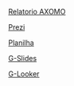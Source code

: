 <a href="https://shop.axomo.com">Relatorio AXOMO</a>

<a href="https://prezi.com/view/8gTT8YklNnquglzGAGxg/" target="_blank">Prezi</a>

<a href="https://docs.google.com/spreadsheets/d/1YuDpNnq3Kjr6FeGP8wQgICGp1bUsalFoxoX0f94e9ik/edit?usp=sharing" target="_blank">Planilha</a>

<a href="https://www.example.com">G-Slides</a>

<a href="https://lookerstudio.google.com/">G-Looker</a>

